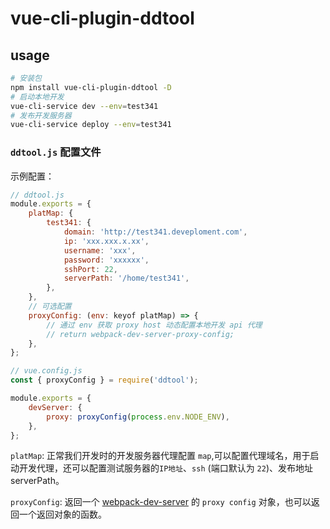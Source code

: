 # vue-cli-plugin-ddtool

## usage

```bash
# 安装包
npm install vue-cli-plugin-ddtool -D
# 启动本地开发
vue-cli-service dev --env=test341
# 发布开发服务器
vue-cli-service deploy --env=test341
```

### `ddtool.js` 配置文件

示例配置：

```javascript
// ddtool.js
module.exports = {
    platMap: {
        test341: {
            domain: 'http://test341.deveploment.com',
            ip: 'xxx.xxx.x.xx',
            username: 'xxx',
            password: 'xxxxxx',
            sshPort: 22,
            serverPath: '/home/test341',
        },
    },
    // 可选配置
    proxyConfig: (env: keyof platMap) => {
        // 通过 env 获取 proxy host 动态配置本地开发 api 代理
        // return webpack-dev-server-proxy-config;
    },
};
```

```javascript
// vue.config.js
const { proxyConfig } = require('ddtool');

module.exports = {
    devServer: {
        proxy: proxyConfig(process.env.NODE_ENV),
    },
};
```

`platMap`: 正常我们开发时的开发服务器代理配置 `map`,可以配置代理域名，用于启动开发代理，还可以配置测试服务器的`IP地址`、`ssh` (端口默认为 `22`)、发布地址 serverPath。

`proxyConfig`: 返回一个 [webpack-dev-server](https://webpack.docschina.org/configuration/dev-server/#devserver-proxy) 的 `proxy config` 对象，也可以返回一个返回对象的函数。
